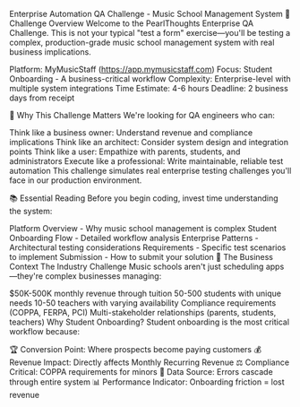 Enterprise Automation QA Challenge - Music School Management System
🎯 Challenge Overview
Welcome to the PearlThoughts Enterprise QA Challenge. This is not your typical "test a form" exercise—you'll be testing a complex, production-grade music school management system with real business implications.

Platform: MyMusicStaff (https://app.mymusicstaff.com) Focus: Student Onboarding - A business-critical workflow Complexity: Enterprise-level with multiple system integrations Time Estimate: 4-6 hours Deadline: 2 business days from receipt

🏢 Why This Challenge Matters
We're looking for QA engineers who can:

Think like a business owner: Understand revenue and compliance implications
Think like an architect: Consider system design and integration points
Think like a user: Empathize with parents, students, and administrators
Execute like a professional: Write maintainable, reliable test automation
This challenge simulates real enterprise testing challenges you'll face in our production environment.

📚 Essential Reading
Before you begin coding, invest time understanding the system:

Platform Overview - Why music school management is complex
Student Onboarding Flow - Detailed workflow analysis
Enterprise Patterns - Architectural testing considerations
Requirements - Specific test scenarios to implement
Submission - How to submit your solution
🎼 The Business Context
The Industry Challenge
Music schools aren't just scheduling apps—they're complex businesses managing:

$50K-500K monthly revenue through tuition
50-500 students with unique needs
10-50 teachers with varying availability
Compliance requirements (COPPA, FERPA, PCI)
Multi-stakeholder relationships (parents, students, teachers)
Why Student Onboarding?
Student onboarding is the most critical workflow because:

🏆 Conversion Point: Where prospects become paying customers
💰 Revenue Impact: Directly affects Monthly Recurring Revenue
⚖️ Compliance Critical: COPPA requirements for minors
🔄 Data Source: Errors cascade through entire system
📊 Performance Indicator: Onboarding friction = lost revenue
